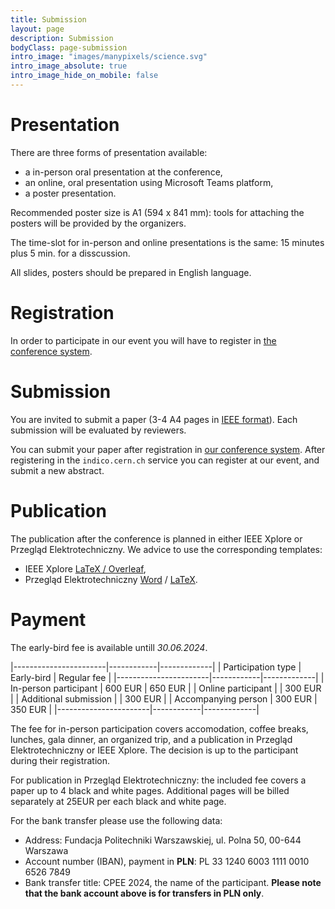 ```yaml
---
title: Submission
layout: page
description: Submission
bodyClass: page-submission
intro_image: "images/manypixels/science.svg"
intro_image_absolute: true
intro_image_hide_on_mobile: false
---
```


# Presentation

There are three forms of presentation available:

* a in-person oral presentation at the conference,
* an online, oral presentation using Microsoft Teams platform,
* a poster presentation.

Recommended poster size is A1 (594 x 841 mm): tools for attaching the posters will be provided by the organizers.

The time-slot for in-person and online presentations is the same: 15&nbsp;minutes plus 5&nbsp;min. for a disscussion.

All slides, posters should be prepared in English language.

# Registration

In order to participate in our event you will have to register in [the conference system](https://indico.cern.ch/event/1399079/registrations/104589/).

# Submission

You are invited to submit a paper (3-4 A4 pages in [IEEE format](https://www.overleaf.com/latex/templates/ieee-conference-template/grfzhhncsfqn)).
Each submission will be evaluated by reviewers.

You can submit your paper after registration in [our conference system](https://indico.cern.ch/e/cpee2024).
After registering in the `indico.cern.ch` service you can register at our event, and submit a new abstract.

# Publication

The publication after the conference is planned in either IEEE Xplore or Przegląd Elektrotechniczny.
We advice to use the corresponding templates:
* IEEE Xplore [LaTeX / Overleaf](https://www.overleaf.com/latex/templates/ieee-conference-template/grfzhhncsfqn),
* Przegląd Elektrotechniczny [Word](/assets/PE-word.doc) / [LaTeX](/assets/PE-latex.zip).

# Payment

The early-bird fee is available untill *30.06.2024*.

|-----------------------|------------|-------------|
| Participation type    | Early-bird | Regular fee |
|-----------------------|------------|-------------|
| In-person participant | 600 EUR    | 650 EUR     |
| Online participant    |            | 300 EUR     |
| Additional submission |            | 300 EUR     |
| Accompanying person   | 300 EUR    | 350 EUR     |
|-----------------------|------------|-------------|

The fee for in-person participation covers accomodation, coffee breaks,
lunches, gala dinner, an organized trip, and a publication in Przegląd
Elektrotechniczny or IEEE Xplore. The decision is up to the participant
during their registration.

For publication in Przegląd Elektrotechniczny: the included fee covers
a paper up to 4 black and white pages. Additional pages will be billed
separately at 25EUR per each black and white page.

For the bank transfer please use the following data:

- Address:
Fundacja Politechniki Warszawskiej, ul. Polna 50, 00-644 Warszawa
- Account number (IBAN), payment in **PLN**: PL 33 1240 6003 1111 0010 6526 7849
- Bank transfer title: CPEE 2024, the name of the participant.
**Please note that the bank account above is for transfers in PLN only**.
